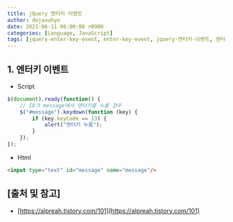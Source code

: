 ```yaml
---
title: jQuery 엔터키 이벤트
author: dejavuhyo
date: 2021-06-11 06:00:00 +0900
categories: [Language, JavaScript]
tags: [jquery-enter-key-event, enter-key-event, jquery-엔터키-이벤트, 엔터키-이벤트]
---
```


## 1. 엔터키 이벤트

* Script

```javascript
$(document).ready(function() {
    // ID가 message에서 엔터키를 누를 경우
    $("#message").keydown(function (key) {
        if (key.keyCode == 13) {
            alert("엔터키 누름");
        }
    });
});
```

* Html

```html
<input type="text" id="message" name="message"/>
```

## [출처 및 참고]
* [https://alpreah.tistory.com/101](https://alpreah.tistory.com/101)
